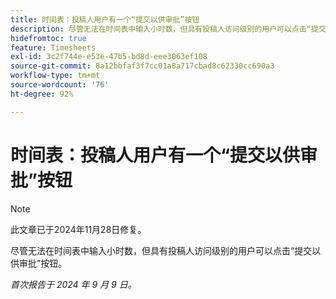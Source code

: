```yaml
---
title: 时间表：投稿人用户有一个“提交以供审批”按钮
description: 尽管无法在时间表中输入小时数，但具有投稿人访问级别的用户可以点击“提交以供审批”按钮。
hidefromtoc: true
feature: Timesheets
exl-id: 3c2f744e-e53e-47b5-bd8d-eee3063ef108
source-git-commit: 8a12bbfaf3f7cc01a8a717cbad8c62330cc690a3
workflow-type: tm+mt
source-wordcount: '76'
ht-degree: 92%

---
```


# 时间表：投稿人用户有一个“提交以供审批”按钮

>[!NOTE]
>
>此文章已于2024年11月28日修复。

尽管无法在时间表中输入小时数，但具有投稿人访问级别的用户可以点击“提交以供审批”按钮。

_首次报告于 2024 年 9 月 9 日。_
